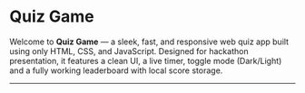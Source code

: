 # Quiz Game

Welcome to **Quiz Game** — a sleek, fast, and responsive web quiz app built using only HTML, CSS, and JavaScript. Designed for hackathon presentation, it features a clean UI, a live timer, toggle mode (Dark/Light) and a fully working leaderboard with local score storage.

---